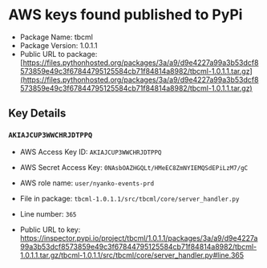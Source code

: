 # AWS keys found published to PyPi

* Package Name: tbcml
* Package Version: 1.0.1.1
* Public URL to package: [https://files.pythonhosted.org/packages/3a/a9/d9e4227a99a3b53dcf8573859e49c3f67844795125584cb71f84814a8982/tbcml-1.0.1.1.tar.gz](https://files.pythonhosted.org/packages/3a/a9/d9e4227a99a3b53dcf8573859e49c3f67844795125584cb71f84814a8982/tbcml-1.0.1.1.tar.gz)

## Key Details

### `AKIAJCUP3WWCHRJDTPPQ`

* AWS Access Key ID: `AKIAJCUP3WWCHRJDTPPQ`
* AWS Secret Access Key: `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` 
* AWS role name: `user/nyanko-events-prd`
* File in package: `tbcml-1.0.1.1/src/tbcml/core/server_handler.py`
* Line number: `365`

* Public URL to key: https://inspector.pypi.io/project/tbcml/1.0.1.1/packages/3a/a9/d9e4227a99a3b53dcf8573859e49c3f67844795125584cb71f84814a8982/tbcml-1.0.1.1.tar.gz/tbcml-1.0.1.1/src/tbcml/core/server_handler.py#line.365


